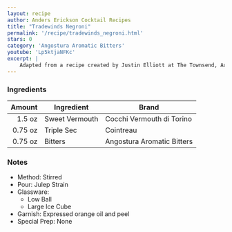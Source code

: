 ```yaml
---
layout: recipe
author: Anders Erickson Cocktail Recipes
title: "Tradewinds Negroni"
permalink: '/recipe/tradewinds_negroni.html'
stars: 0
category: 'Angostura Aromatic Bitters'
youtube: 'Lp5ktjaNFKc'
excerpt: |
	Adapted from a recipe created by Justin Elliott at The Townsend, Austin, Texas, USA.
---
```


### Ingredients

|  Amount | Ingredient     | Brand                      |
| ------: | -------------- | -------------------------- |
|  1.5 oz | Sweet Vermouth | Cocchi Vermouth di Torino  |
| 0.75 oz | Triple Sec     | Cointreau                  |
| 0.75 oz | Bitters        | Angostura Aromatic Bitters |

### Notes

- Method: Stirred
- Pour: Julep Strain
- Glassware:
  - Low Ball
  - Large Ice Cube
- Garnish: Expressed orange oil and peel
- Special Prep: None
